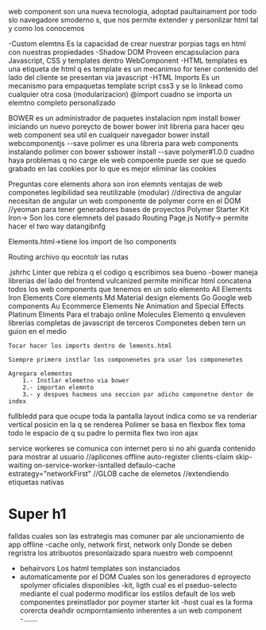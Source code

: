 web component son una nueva tecnologia, adoptad paultainament por todo slo navegadore smoderno s, que nos permite extender y personlizar html tal y como los conocemos

-Custom elemtns
	Es la capacidad de crear nuestrar porpias tags en html con nuestras propiedades
-Shadow DOM
	Proveen encapsulacion para Javascript, CSS y templates dentro WebComponent
-HTML templates
	es una etiqueta de html q es template
	es un mecanimso for tener contenido del lado del cliente se presentan via javascript
-HTML Imports
	Es un mecanismo para empaquetas template script css3 y se lo linkead como cualquier otra cosa
	(modularizacion)
@import cuadno se importa un elemtno completo personalizado

BOWER
 es un administrador de paquetes
 instalacion
 	npm install bower
 iniciando un nuevo poreycto de bower
 	bower init
libreria para hacer qeu web component sea util en cualqueir navegador
	bower install webcomponentjs --save
polimer es una libreria para web components
instalando polimer con bower
	ssbower install --save polymer#1.0.0
cuadno haya problemas q no carge ele web compoente puede ser que se quedo grabado en las cookies por lo que es mejor eliminar las cookies

Preguntas
 core elements ahora son iron elemnts
ventajas de web componetes
	legibilidad
	sea reutilizable (modular)
//directiva de angular
	necesitan de angular un web componente de polymer corre en el DOM 
//yeoman
para tener generadores bases de proyectos
Polymer Starter Kit
	Iron-> Son los core elemnets del pasado
	Routing Page.js
Notify-> permite hacer el two way datangibnfg

Elements.html->tiene los import de lso components

Routing
	archivo qu eocntolr las rutas

.jshrhc
	Linter que rebiza q el codigo q escribimos sea bueno
-bower
	maneja librerias del lado del frontend
vulcanized 
	permite minificar html concatena todos los web components que tenemos en un solo elemento
All Elements
	Iron Elements
		Core elements
	Md
		Material design elements
	Go
		Google web components
	Au
		Ecommerce Elements
	Ne
		Animation and Special Effects
	Platinum Elments
		Para el trabajo online
	Molecules
		Elemento q envuleven librerias completas de javascript de terceros
	Componetes deben tern un guion en el medio

	Tocar hacer los imports dentro de lements.html

	Siempre primero instlar los componenetes pra usar los componenetes

	Agregara elementos
		1.- Instlar elemetno via bower
		2.- importan elemnto 
		3.- y despues hacmeos una seccion par adicho componetne dentor de index
fullbledd 
	para que ocupe toda la pantalla
layout
	indica como se va renderiar
vertical 
	posicin en la q se renderea
Polimer se basa en flexbox
flex
	toma todo le espacio de q su padre lo permita
flex two
iron ajax

service workeres
se comunica con internet pero si no ahi guarda contenido para mostrar al usuario
//aplicones offline
	auto-register
	clients-claim
	skip-waiting
	on-service-worker-isntalled
defaulo-cache estrategy="networkFirst"
//GLOB cache de elemetos 
//extendiendo etiquetas nativas
<style media="screen">
	:host{

	};
</style>
<content></content>
<script>
	Polymer({
		is: 'super-h1',
		extends: 'h1'
	})
</script>
<h1 is = "super-h1">Super h1</h1>

falldas 
cuales son las estrategis mas comuner par ale uncionamiento de app offline
 -cache only, network first, network only
 Donde se deben regristra los atribuotos presonlaizado spara nuestro web compoennt
 - behairvors
 Los hatml templates son instanciados
 - automaticamente por el DOM
 Cuales son los generadores d eproyecto spolymer oficiales disponibles
 -kit, ligth
 cual es el pseduo-selecto mediante el cual podermo modificar los estilos default de los web componentes preinstlador por poymer starter kit
 -host
 cual es la forma corercta deañdir ocmporntamiento inherentes a un web component
 -.......